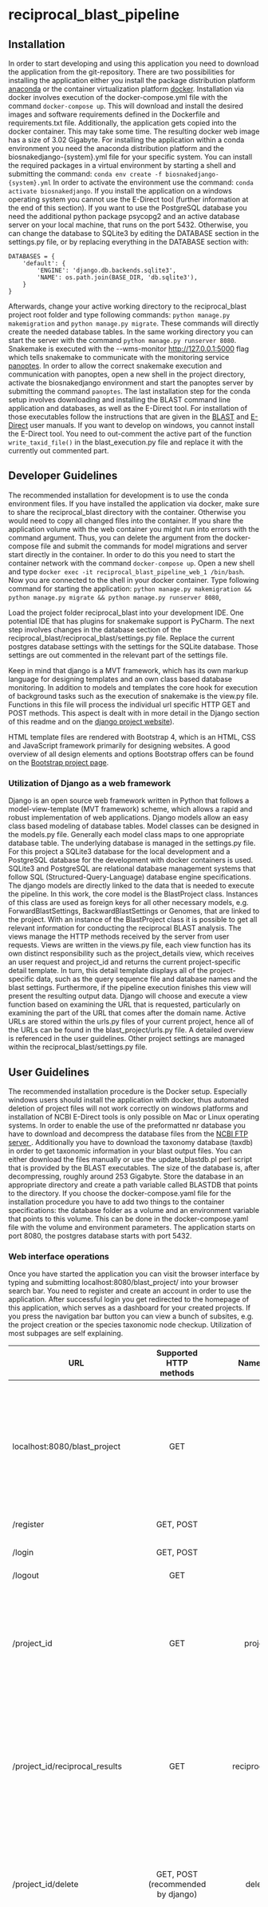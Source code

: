 # reciprocal_blast_pipeline
## Installation
In order to start developing and using this application you need to download the application from the git-repository. There are two possibilities for installing the application either you install the package distribution platform [anaconda](https://www.anaconda.com/) or the container virtualization platform [docker](https://www.docker.com/). Installation via docker involves execution of the docker-compose.yml file with the command `docker-compose up`. This will download and install the desired images and software requirements defined in the Dockerfile and requirements.txt file. Additionally, the application gets copied into the docker container. This may take some time. The resulting docker web image has a size of 3.02 Gigabyte.
For installing the application within a conda environment you need the anaconda distribution platform and the biosnakedjango-\{system\}.yml file for your specific system. You can install the required packages in a virtual environment by starting a shell and submitting the command: `conda env create -f biosnakedjango-{system}.yml`
In order to activate the environment use the command: `conda activate biosnakedjango`. If you install the application on a windows operating system you cannot use the E-Direct tool (further information at the end of this section). If you want to use the PostgreSQL database you need the additional python package psycopg2 and an active database server on your local machine, that runs on the port 5432. Otherwise, you can change the database to SQLite3 by editing the DATABASE section in the settings.py file, or by replacing everything in the DATABASE section with:

```
DATABASES = {
    'default': {
        'ENGINE': 'django.db.backends.sqlite3',
        'NAME': os.path.join(BASE_DIR, 'db.sqlite3'),
    }
}
```


Afterwards, change your active working directory to the reciprocal_blast project root folder and type following commands: `python manage.py makemigration` and `python manage.py migrate`. These commands will directly create the needed database tables. In the same working directory you can start the server with the command `python manage.py runserver 8080`. Snakemake is executed with the --wms-monitor http://127.0.0.1:5000 flag which tells snakemake to communicate with the monitoring service [panoptes](https://github.com/panoptes-organization). In order to allow the correct snakemake execution and communication with panoptes, open a new shell in the project directory, activate the biosnakedjango environment and start the panoptes server by submitting the command `panoptes`. The last installation step for the conda setup involves downloading and installing the BLAST command line application and databases, as well as the E-Direct tool. For installation of those executables follow the instructions that are given in the [BLAST](https://www.ncbi.nlm.nih.gov/books/NBK279690/) and [E-Direct](https://www.ncbi.nlm.nih.gov/books/NBK179288/) user manuals. If you want to develop on windows, you cannot install the E-Direct tool. You need to out-comment the active part of the function `write_taxid_file()` in the blast_execution.py file and replace it with the currently out commented part.

## Developer Guidelines

The recommended installation for development is to use the conda environment files. If you have installed the application via docker, make sure to share the reciprocal_blast directory with the container. Otherwise you would need to copy all changed files into the container. If you share the application volume with the web container you might run into errors with the command argument. Thus, you can delete the argument from the docker-compose file and submit the commands for model migrations and server start directly in the container. In order to do this you need to start the container network with the command `docker-compose up`. Open a new shell and type `docker exec -it reciprocal_blast_pipeline_web_1 /bin/bash`. Now you are connected to the shell in your docker container. Type following command for starting the application: `python manage.py makemigration && python manage.py migrate && python manage.py runserver 8080`, 
 
Load the project folder reciprocal_blast into your development IDE. One potential IDE that has plugins for snakemake support is PyCharm. The next step involves changes in the database section of the reciprocal_blast/reciprocal_blast/settings.py file. Replace the current postgres database settings with the settings for the SQLite database. Those settings are out commented in the relevant part of the settings file.

Keep in mind that django is a MVT framework, which has its own markup language for designing templates and an own class based database monitoring. In addition to models and templates the core hook for execution of background tasks such as the execution of snakemake is the view.py file. Functions in this file will process the individual url specific HTTP GET and POST methods. This aspect is dealt with in more detail in the Django section of this readme and on the [django project website](https://www.djangoproject.com/)). 

HTML template files are rendered with Bootstrap 4, which is an HTML, CSS and JavaScript framework primarily for designing websites. A good overview of all design elements and options Bootstrap offers can be found on the [Bootstrap project page](https://getbootstrap.com/docs/5.0/getting-started/introduction/).

### Utilization of Django as a web framework

Django is an open source web framework written in Python that follows a model-view-template (MVT framework) scheme, which allows a rapid and robust implementation of web applications. Django models allow an easy class based modeling of database tables. Model classes can be designed in the models.py file. Generally each model class maps to one appropriate database table. The underlying database is managed in the settings.py file. For this project a SQLite3 database for the local development and a PostgreSQL database for the development with docker containers is used. SQLite3 and PostgreSQL are relational database management systems that follow SQL (Structured-Query-Language) database engine specifications. The django models are directly linked to the data that is needed to execute the pipeline. In this work, the core model is the BlastProject class. Instances of this class are used as foreign keys for all other necessary models, e.g. ForwardBlastSettings, BackwardBlastSettings or Genomes, that are linked to the project. With an instance of the BlastProject class it is possible to get all relevant information for conducting the reciprocal BLAST analysis. The views manage the HTTP methods received by the server from user requests. Views are written in the views.py file, each view function has its own distinct responsibility such as the project_details view, which receives an user request and project_id and returns the current project-specific detail template. In turn, this detail template displays all of the project-specific data, such as the query sequence file and database names and the blast settings. Furthermore, if the pipeline execution finishes this view will present the resulting output data. Django will choose and execute a view function based on examining the URL that is requested, particularly on examining the part of the URL that comes after the domain name. Active URLs are stored within the urls.py files of your current project, hence all of the URLs can be found in the blast_project/urls.py file. A detailed overview is referenced in the user guidelines. Other project settings are managed within the reciprocal_blast/settings.py file. 

## User Guidelines

The recommended installation procedure is the Docker setup. Especially windows users should install the application with docker, thus automated deletion of project files will not work correctly on windows platforms and installation of NCBI E-Direct tools is only possible on Mac or Linux operating systems. In order to enable the use of the preformatted nr database you have to download and decompress the database files from the [NCBI FTP server ](ftp.ncbi.nlm.nih.gov/blast/db/). Additionally you have to download the taxonomy database (taxdb) in order to get taxonomic information in your blast output files. You can either download the files manually or use the update_blastdb.pl perl script that is provided by the BLAST executables. The size of the database is, after decompressing, roughly around 253 Gigabyte. Store the database in an appropriate directory and create a path variable called BLASTDB that points to the directory. If you choose the docker-compose.yaml file for the installation procedure you have to add two things to the container specifications: the database folder as a volume and an environment variable that points to this volume. This can be done in the docker-compose.yaml file with the volume and environment parameters. The application starts on port 8080, the postgres database starts with port 5432. 

### Web interface operations

Once you have started the application you can visit the browser interface by typing and submitting localhost:8080/blast_project/ into your browser search bar. You need to register and create an account in order to use the application. After successful login you get redirected to the homepage of this application, which serves as a dashboard for your created projects. If you press the navigation bar button you can view a bunch of subsites, e.g. the project creation or the species taxonomic node checkup. Utilization of most subpages are self explaining. 


| URL           | Supported HTTP methods| Name in urls.py | Short Description  |
| ------------- |:------:| --------------:| -----------------------------------|
| localhost:8080/blast_project| GET| main |Homepage and project dashboard, gives an overview about current projects and serves as an anchor point for reaching the project specific subsites.|
| /register      | GET, POST     |   register | Account registration.|
| /login | GET, POST      |    login | Login for application access.|
|/logout|GET|logout|Logut.|
|/project_id|GET|project_details|Displays project specific data such as the settings for the reciprocal BLAST and result graphs. Differs depending on the project type.|
|/project_id/reciprocal_results|GET|reciprocal_results|Displays a table of the reciprocal best hits with additional information concerning the BLAST run (e.g. e-value, bitscore, etc.).|
|/project_id/delete|GET, POST (recommended by django)|delete_project|Displays a short project summary and a delete button. If this button is pressed the project gets deleted (UNIX specific).|
|/project_id/pipeline_dashboard|GET|pipeline_dashboard|Displays the current status of the pipeline. Buttons for monitoring the pipeline status via panoptes and for viewing snakemake log files. If the pipeline was not executed there is a button that triggers the execution.|
|/project_id/pipeline_nr_dashboard|GET|pipeline_nr_dashboard|* (s.description above)|
|/execute_snakefile|POST|execute_snakefile|Triggers the snakemake execution for uploaded genome projects.|
|/execute_nr_snakefile|POST|execute_nr_snakefile|Triggers the snakemake execution for the non-redundant database projects.|
|/project_creation|GET,POST|project_creation|Displays a menu for project creation. There are two possibilities, a project creation based on the non-redundant database and based on uploading FASTA files as genome databases or reusing previously uploaded genome databases.|
|/species_taxid|GET,POST|species_taxid|Allows a quick checkup for the presence of project specific species within the non-redundant database.|
|/upload_genome|GET,POST|upload_genome|Allows uploading FASTA files that can serve as databases for future reciprocal BLAST projects.|
|/success|GET|success_view|Redirects to the project dashboard if a POST method succeeded.|
|/failure|GET|failure_view|Displays the raised exception with some informations.|

During project creation you can either upload your own genome files or you can use the previously downloaded preformatted non-redundant database. All uploaded files should be in FASTA format. A more detailed user guideline is available on the github repository of this project.
